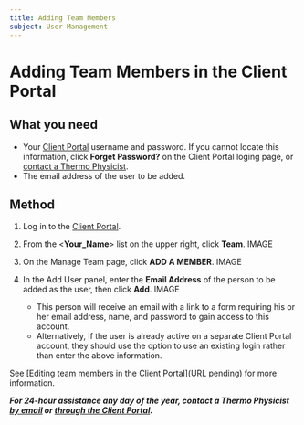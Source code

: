```yaml
---
title: Adding Team Members
subject: User Management
---
```


# Adding Team Members in the Client Portal
## What you need
* Your [Client Portal](https://www.thermo.io/login/) username and password. If you cannot locate this information, click **Forget Password?** on the Client Portal loging page, or [contact a Thermo Physicist](mailto:physicists@thermo.io).
* The email address of the user to be added.
## Method
1. Log in to the [Client Portal](https://www.thermo.io/login/).
2. From the <**Your_Name**> list on the upper right, click **Team**.
   IMAGE

3. On the Manage Team page, click **ADD A MEMBER**.
   IMAGE

4. In the Add User panel, enter the **Email Address** of the person to be added as the user, then click **Add**.
   IMAGE

   * This person will receive an email with a link to a form requiring his or her email address, name, and password to gain access to this account.
   * Alternatively, if the user is already active on a separate Client Portal account, they should use the option to use an existing login rather than enter the above information.

See [Editing team members in the Client Portal](URL pending) for more information.


**_For 24-hour assistance any day of the year, contact a Thermo Physicist [by email](mailto:physicists@thermo.io) or [through the Client Portal](https://www.thermo.io/login/)._**
